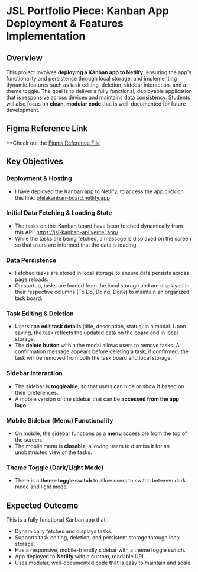 # JSL Portfolio Piece: Kanban App Deployment & Features Implementation

## Overview

This project involves **deploying a Kanban app to Netlify**, ensuring the app's functionality and persistence through local storage, and implementing dynamic features such as task editing, deletion, sidebar interaction, and a theme toggle. The goal is to deliver a fully functional, deployable application that is responsive across devices and maintains data consistency. Students will also focus on **clean, modular code** that is well-documented for future development.

## Figma Reference Link

**Check out the [Figma Reference File](https://www.figma.com/design/y7bFCUYL5ZHfPeojACBXg2/Challenges-%7C-JSL?node-id=6033-11092&t=XbQhBWPYxXDAqp3x-1)

## Key Objectives

### Deployment & Hosting

-  I have deployed the Kanban app to Netlify, to access the app click on this link: <a href="philakanban-board.netlify.app">philakanban-board.netlify.app</a>

### Initial Data Fetching & Loading State

- The tasks on this Kanban board have been fetched dynamically from this API: https://jsl-kanban-api.vercel.app/
- While the tasks are being fetched, a message is displayed on the screen so that users are informed that the data is loading.

### Data Persistence

- Fetched tasks are stored in local storage to ensure data persists across page reloads.
- On startup, tasks are loaded from the local storage and are displayed in their respective columns (To Do, Doing, Done) to maintain an organized task board.

### Task Editing & Deletion

- Users can **edit task details** (title, description, status) in a modal. Upon saving, the task reflects the updated data on the board and in local storage.
- The **delete button** within the modal allows users to remove tasks. A confirmation message appears before deleting a task, if confirmed, the task will be removed from both the task board and local storage.

### Sidebar Interaction

- The sidebar is **toggleable**, so that users can hide or show it based on their preferences.
- A mobile version of the sidebar that can be **accessed from the app logo**.

### Mobile Sidebar (Menu) Functionality

- On mobile, the sidebar functions as a **menu** accessible from the top of the screen.
- The mobile menu is **closable**, allowing users to dismiss it for an unobstructed view of the tasks.

### Theme Toggle (Dark/Light Mode)

- There is a **theme toggle switch** to allow users to switch between dark mode and light mode.

## Expected Outcome

This is a fully functional Kanban app that:

- Dynamically fetches and displays tasks.
- Supports task editing, deletion, and persistent storage through local storage.
- Has a responsive, mobile-friendly sidebar with a theme toggle switch.
- App deployed to **Netlify** with a custom, readable URL.
- Uses modular, well-documented code that is easy to maintain and scale.
